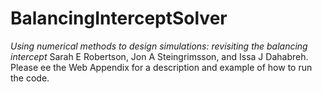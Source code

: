 # BalancingInterceptSolver

*Using numerical methods to design simulations: revisiting the balancing intercept* Sarah E Robertson, Jon A Steingrimsson, and Issa J Dahabreh. 
Please ee the Web Appendix for a description and example of how to run the code. 
